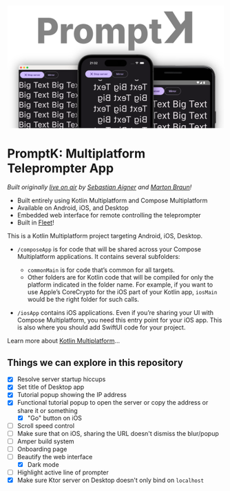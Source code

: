 ![](readme_images/promptk.png)

# PromptK: Multiplatform Teleprompter App

_Built originally [live on air](https://twitch.tv/sebi_io) by [Sebastian Aigner](https://github.com/sebastianaigner) and
[Marton Braun](https://github.com/zsmb13)!_

- Built entirely using Kotlin Multiplatform and Compose Multiplatform
- Available on Android, iOS, and Desktop
- Embedded web interface for remote controlling the teleprompter
- Built in [Fleet](https://blog.jetbrains.com/kotlin/2023/11/kotlin-multiplatform-tooling-in-fleet/)!

This is a Kotlin Multiplatform project targeting Android, iOS, Desktop.

* `/composeApp` is for code that will be shared across your Compose Multiplatform applications.
  It contains several subfolders:
    - `commonMain` is for code that’s common for all targets.
    - Other folders are for Kotlin code that will be compiled for only the platform indicated in the folder name.
      For example, if you want to use Apple’s CoreCrypto for the iOS part of your Kotlin app,
      `iosMain` would be the right folder for such calls.

* `/iosApp` contains iOS applications. Even if you’re sharing your UI with Compose Multiplatform,
  you need this entry point for your iOS app. This is also where you should add SwiftUI code for your project.

Learn more about [Kotlin Multiplatform](https://www.jetbrains.com/help/kotlin-multiplatform-dev/get-started.html)…

## Things we can explore in this repository

- [X] Resolve server startup hiccups
- [X] Set title of Desktop app
- [x] Tutorial popup showing the IP address
- [x] Functional tutorial popup to open the server or copy the address or share it or something
    - [x] "Go" button on iOS
- [ ] Scroll speed control
- [ ] Make sure that on iOS, sharing the URL doesn't dismiss the blur/popup
- [ ] Amper build system
- [ ] Onboarding page
- [ ] Beautify the web interface
    - [x] Dark mode
- [ ] Highlight active line of prompter
- [x] Make sure Ktor server on Desktop doesn't only bind on `localhost`